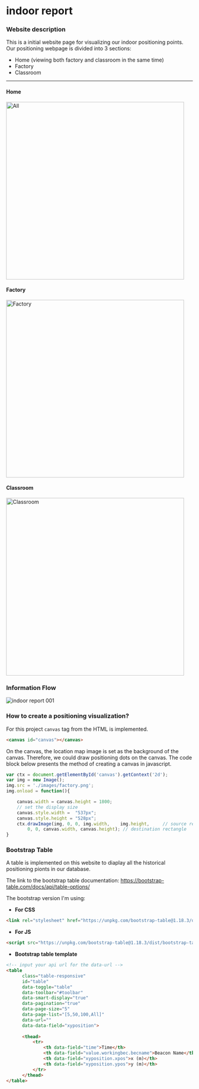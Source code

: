 # indoor report


### Website description

This is a initial website page for visualizing our indoor positioning points.
Our positioning webpage is divided into 3 sections: 
- Home (viewing both factory and classroom in the same time)
- Factory 
- Classroom 

---

#### Home

<img width="480" alt="All" caption="Positioning view for both classroom and factory" src="https://user-images.githubusercontent.com/53463236/129820330-c21179fc-a42e-4e8c-b8c4-82dcb9a8bb5e.png">

#### Factory

<img width="480" alt="Factory" src="https://user-images.githubusercontent.com/53463236/129821148-05389375-a2e6-4b1d-9438-bda40261d1d6.png">

#### Classroom
<img width="480" alt="Classroom" src="https://user-images.githubusercontent.com/53463236/129821166-bc12b8c4-cb07-4f1d-8331-ba30faeb37d9.png">

### Information Flow
![indoor report 001](https://user-images.githubusercontent.com/53463236/131610721-b8c62e63-82c1-4ca1-8173-2c040da76f1a.jpeg)

### How to create a positioning visualization?
For this project `canvas` tag from the HTML is implemented.
```HTML
<canvas id="canvas"></canvas>
```
On the canvas, the location map image is set as the background of the canvas. Therefore, we could draw positioning dots on the canvas. The code block below presents the method of creating a canvas in javascript.
```javascript
var ctx = document.getElementById('canvas').getContext('2d');
var img = new Image();
img.src = './images/factory.png';
img.onload = function(){

    canvas.width = canvas.height = 1800;
    // set the display size
    canvas.style.width =  "537px";
    canvas.style.height = "528px";
    ctx.drawImage(img, 0, 0, img.width,    img.height,     // source rectangle
        0, 0, canvas.width, canvas.height); // destination rectangle
}
```

### Bootstrap Table
A table is implemented on this website to diaplay all the historical positioning pionts in our database.

The link to the bootstrap table documentation: https://bootstrap-table.com/docs/api/table-options/

The bootstrap version I'm using:
- **For CSS**
```HTML
<link rel="stylesheet" href="https://unpkg.com/bootstrap-table@1.18.3/dist/bootstrap-table.min.css">
```
- **For JS**
```HTML
<script src="https://unpkg.com/bootstrap-table@1.18.3/dist/bootstrap-table.min.js"></script>
```

- **Bootstrap table template**
```HTML
<!-- input your api url for the data-url -->
<table
      class="table-responsive"
      id="table"
      data-toggle="table"
      data-toolbar="#toolbar"
      data-smart-display="true"
      data-pagination="true"
      data-page-size="5"
      data-page-list="[5,50,100,All]"
      data-url=""
      data-data-field="xyposition">
                  
      <thead> 
          <tr>
              <th data-field="time">Time</th>
              <th data-field="value.workingbec.becname">Beacon Name</th>
              <th data-field="xyposition.xpos">x (m)</th>
              <th data-field="xyposition.ypos">y (m)</th>
          </tr>
      </thead>
</table>
```

